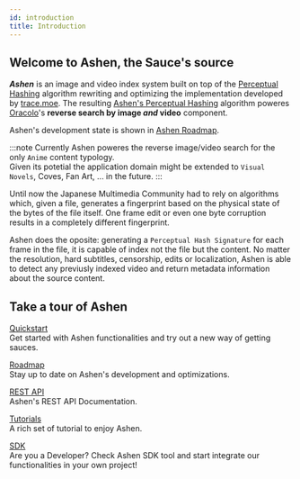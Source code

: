 ```yaml
---
id: introduction
title: Introduction
---
```


## Welcome to Ashen, the Sauce's source

***Ashen*** is an image and video index system built on top of the [Perceptual Hashing](https://en.wikipedia.org/wiki/Perceptual_hashing) algorithm rewriting and optimizing the implementation developed by [trace.moe](https://trace.moe/). The resulting [Ashen's Perceptual Hashing](/docs/ashen/concepts#ashens-perceptual-hashing) algorithm poweres [Oracolo](/docs/search-engine/introduction)'s **reverse search by image *and* video** component. 

Ashen's development state is shown in [Ashen Roadmap](/docs/ashen/roadmap).


:::note
Currently Ashen poweres the reverse image/video search for the only `Anime` content typology.  
Given its potetial the application domain might be extended to `Visual Novels`, Coves, Fan Art, ... in the future.
:::

Until now the Japanese Multimedia Community had to rely on algorithms which, given a file, generates a fingerprint based on the physical state of the bytes of the file itself. One frame edit or even one byte corruption results in a completely different fingerprint.

Ashen does the oposite: generating a `Perceptual Hash Signature` for each frame in the file, it is capable of index not the file but the content.
No matter the resolution, hard subtitles, censorship, edits or localization, Ashen is able to detect any previusly indexed video and return metadata information about the source content.


## Take a tour of Ashen

[Quickstart](quickstart)   
Get started with Ashen functionalities and try out a new way of getting sauces.

[Roadmap](roadmap)   
Stay up to date on Ashen's development and optimizations.

[REST API](reference/overview)   
Ashen's REST API Documentation.

[Tutorials](sdk/tutorials)   
A rich set of tutorial to enjoy Ashen.

[SDK](sdk/quickstarts)   
Are you a Developer? Check Ashen SDK tool and start integrate our functionalities in your own project!